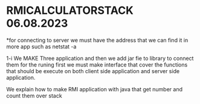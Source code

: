 # RMICALCULATORSTACK 06.08.2023

*for connecting to server we must have the address that we can find it in more app such as netstat -a

1-i We MAKE Three application and then we add jar fie to library to connect them for the runing first we must make interface that cover the functions that should be execute
on both client side application and server side application.



We explain how to make RMI application with java that get number and count them over stack
